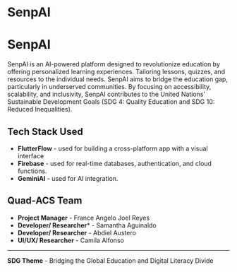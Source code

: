 # SenpAI

# SenpAI

SenpAI is an AI-powered platform designed to revolutionize education by offering personalized learning experiences. Tailoring lessons, quizzes, and resources to the individual needs. SenpAI aims to bridge the education gap, particularly in underserved communities. By focusing on accessibility, scalability, and inclusivity, SenpAI contributes to the United Nations’ Sustainable Development Goals (SDG 4: Quality Education and SDG 10: Reduced Inequalities).


## Tech Stack Used

- **FlutterFlow** - used for building a cross-platform app with a visual interface
- **Firebase** - used for real-time databases, authentication, and cloud functions.
- **GeminiAI** - used for AI integration.


## Quad-ACS Team
- **Project Manager** - France Angelo Joel Reyes 
- **Developer/ Researcher*** - Samantha Aguinaldo
- **Developer/ Researcher** - Abdiel Austero
- **UI/UX/ Researcher** - Camila Alfonso
---
**SDG Theme** - 
Bridging the Global Education and Digital Literacy Divide

